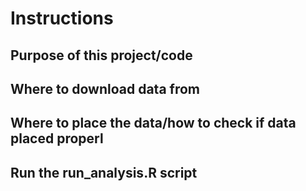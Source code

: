 Instructions
=====================

## Purpose of this project/code ##


## Where to download data from ##


## Where to place the data/how to check if data placed properl


## Run the run_analysis.R script ##


